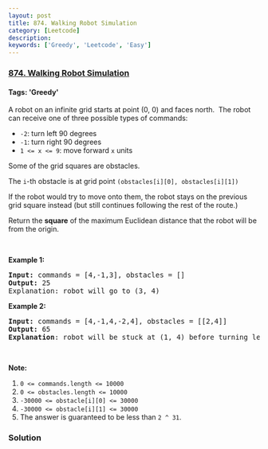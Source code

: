 ```yaml
---
layout: post
title: 874. Walking Robot Simulation
category: [Leetcode]
description: 
keywords: ['Greedy', 'Leetcode', 'Easy']
---
```

### [874. Walking Robot Simulation](https://leetcode.com/problems/walking-robot-simulation)

#### Tags: 'Greedy'

<div class="content__u3I1 question-content__JfgR"><div><p>A robot on an infinite grid starts at point (0, 0) and faces north.  The robot can receive one of three possible types of commands:</p>
<ul>
<li><code>-2</code>: turn left 90 degrees</li>
<li><code>-1</code>: turn right 90 degrees</li>
<li><code>1 &lt;= x &lt;= 9</code>: move forward <code>x</code> units</li>
</ul>
<p>Some of the grid squares are obstacles. </p>
<p>The <code>i</code>-th obstacle is at grid point <code>(obstacles[i][0], obstacles[i][1])</code></p>
<p>If the robot would try to move onto them, the robot stays on the previous grid square instead (but still continues following the rest of the route.)</p>
<p>Return the <strong>square</strong> of the maximum Euclidean distance that the robot will be from the origin.</p>
<p> </p>
<p><strong>Example 1:</strong></p>
<pre><strong>Input: </strong>commands = <span id="example-input-1-1">[4,-1,3]</span>, obstacles = <span id="example-input-1-2">[]</span>
<strong>Output: </strong><span id="example-output-1">25</span>
<span>Explanation: </span>robot will go to (3, 4)
</pre>
<div>
<p><strong>Example 2:</strong></p>
<pre><strong>Input: </strong>commands = <span id="example-input-2-1">[4,-1,4,-2,4]</span>, obstacles = <span id="example-input-2-2">[[2,4]]</span>
<strong>Output: </strong><span id="example-output-2">65</span>
<strong>Explanation</strong>: robot will be stuck at (1, 4) before turning left and going to (1, 8)
</pre>
</div>
<p> </p>
<p><strong>Note:</strong></p>
<ol>
<li><code>0 &lt;= commands.length &lt;= 10000</code></li>
<li><code>0 &lt;= obstacles.length &lt;= 10000</code></li>
<li><code>-30000 &lt;= obstacle[i][0] &lt;= 30000</code></li>
<li><code>-30000 &lt;= obstacle[i][1] &lt;= 30000</code></li>
<li>The answer is guaranteed to be less than <code>2 ^ 31</code>.</li>
</ol>
</div></div>

### Solution
